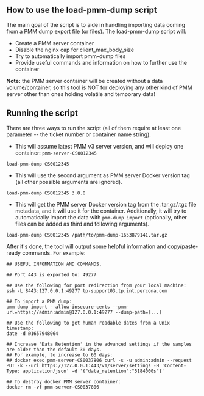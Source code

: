 ## How to use the load-pmm-dump script

The main goal of the script is to aide in handling importing data coming from a PMM dump export file (or files). The load-pmm-dump script will:

- Create a PMM server container
- Disable the nginx cap for client_max_body_size
- Try to automatically import pmm-dump files
- Provide useful commands and information on how to further use the container

**Note:** the PMM server container will be created without a data volume/container, so this tool is NOT for deploying any other kind of PMM server other than ones holding volatile and temporary data!

## Running the script

There are three ways to run the script (all of them require at least one parameter -- the ticket number or container name string).

- This will assume latest PMM v3 server version, and will deploy one container: `pmm-server-CS0012345`

`load-pmm-dump CS0012345`

- This will use the second argument as PMM server Docker version tag (all other possible arguments are ignored).

`load-pmm-dump CS0012345 3.0.0`

- This will get the PMM server Docker version tag from the .tar.gz/.tgz file metadata, and it will use it for the container. Additionally, it will try to automatically import the data with `pmm-dump import` (optionally, other files can be added as third and following arguments).

`load-pmm-dump CS0012345 /path/to/pmm-dump-1653879141.tar.gz`

After it's done, the tool will output some helpful information and copy/paste-ready commands. For example:
```
## USEFUL INFORMATION AND COMMANDS.

## Port 443 is exported to: 49277

## Use the following for port redirection from your local machine:
ssh -L 8443:127.0.0.1:49277 tp-support03.tp.int.percona.com

## To import a PMM dump:
pmm-dump import --allow-insecure-certs --pmm-url=https://admin:admin@127.0.0.1:49277 --dump-path=[...]

## Use the following to get human readable dates from a Unix timestamp:
date -d @1657948064

## Increase 'Data Retention' in the advanced settings if the samples are older than the default 30 days.
## For example, to increase to 60 days:
## docker exec pmm-server-CS0037806 curl -s -u admin:admin --request PUT -k --url https://127.0.0.1:443/v1/server/settings -H 'Content-Type: application/json' -d '{"data_retention":"5184000s"}'

## To destroy docker PMM server container:
docker rm -vf pmm-server-CS0037806
```
